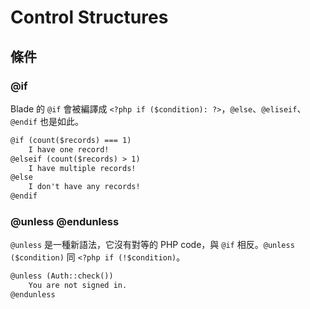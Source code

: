 # Control Structures

## 條件

### @if

Blade 的 `@if` 會被編譯成 `<?php if ($condition): ?>`，`@else`、`@eliseif`、`@endif` 也是如此。

```html
@if (count($records) === 1)
    I have one record!
@elseif (count($records) > 1)
    I have multiple records!
@else
    I don't have any records!
@endif
```

### @unless @endunless

`@unless` 是一種新語法，它沒有對等的 PHP code，與 `@if` 相反。`@unless ($condition)` 同 `<?php if (!$condition)`。

```html
@unless (Auth::check())
    You are not signed in.
@endunless
```

##
